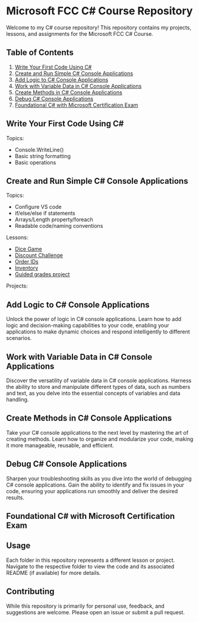 # Microsoft FCC C# Course Repository

Welcome to my C# course repository! This repository contains my projects, lessons, and assignments for the Microsoft FCC C# Course.

## Table of Contents

1. [Write Your First Code Using C#](#write-your-first-code-using-c)
2. [Create and Run Simple C# Console Applications](#create-and-run-simple-c-console-applications)
3. [Add Logic to C# Console Applications](#add-logic-to-c-console-applications)
4. [Work with Variable Data in C# Console Applications](#work-with-variable-data-in-c-console-applications)
5. [Create Methods in C# Console Applications](#create-methods-in-c-console-applications)
6. [Debug C# Console Applications](#debug-c-console-applications)
7. [Foundational C# with Microsoft Certification Exam](#foundational-c-with-microsoft-certification-exam)

## Write Your First Code Using C#

Topics:

- Console.WriteLine()
- Basic string formatting
- Basic operations

## Create and Run Simple C# Console Applications

Topics:

- Configure VS code
- if/else/else if statements
- Arrays/Length property/foreach
- Readable code/naming conventions

Lessons:

- [Dice Game](./DiceGame)
- [Discount Challenge](./discountChallenge)
- [Order IDs](./orderIDs)
- [Inventory](./inventory/)
- [Guided grades project](./guided-project-foreach/)

Projects:

<!-- - [Student Grades Project] -->

## Add Logic to C# Console Applications

Unlock the power of logic in C# console applications. Learn how to add logic and decision-making capabilities to your code, enabling your applications to make dynamic choices and respond intelligently to different scenarios.

## Work with Variable Data in C# Console Applications

Discover the versatility of variable data in C# console applications. Harness the ability to store and manipulate different types of data, such as numbers and text, as you delve into the essential concepts of variables and data handling.

## Create Methods in C# Console Applications

Take your C# console applications to the next level by mastering the art of creating methods. Learn how to organize and modularize your code, making it more manageable, reusable, and efficient.

## Debug C# Console Applications

Sharpen your troubleshooting skills as you dive into the world of debugging C# console applications. Gain the ability to identify and fix issues in your code, ensuring your applications run smoothly and deliver the desired results.

## Foundational C# with Microsoft Certification Exam

## Usage

Each folder in this repository represents a different lesson or project. Navigate to the respective folder to view the code and its associated README (if available) for more details.

## Contributing

While this repository is primarily for personal use, feedback, and suggestions are welcome. Please open an issue or submit a pull request.

